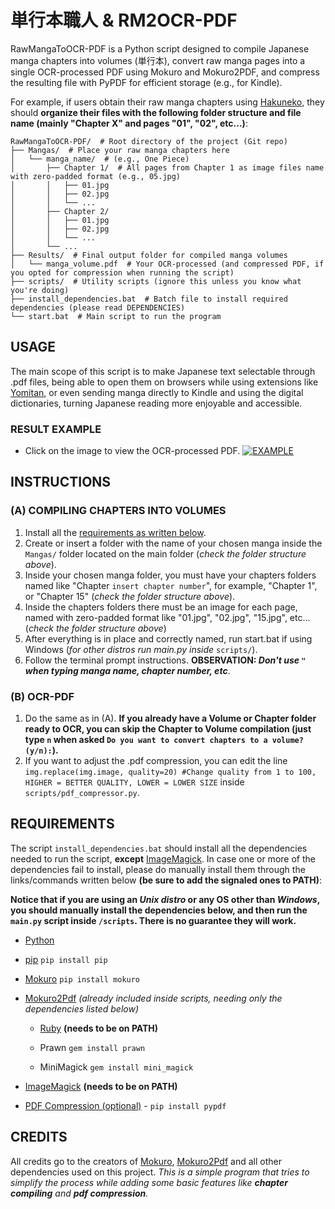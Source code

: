 # **単行本職人 & RM2OCR-PDF**

RawMangaToOCR-PDF is a Python script designed to compile Japanese manga chapters into volumes (単行本), convert raw manga pages into a single OCR-processed PDF using Mokuro and Mokuro2PDF, and compress the resulting file with PyPDF for efficient storage (e.g., for Kindle).

For example, if users obtain their raw manga chapters using [Hakuneko](https://github.com/manga-download/hakuneko), they should **organize their files with the following folder structure and file name (mainly "Chapter X" and pages "01", "02", etc...)**:

```
RawMangaToOCR-PDF/  # Root directory of the project (Git repo)
├── Mangas/  # Place your raw manga chapters here
│   └── manga_name/  # (e.g., One Piece)
│       ├── Chapter 1/  # All pages from Chapter 1 as image files name with zero-padded format (e.g., 05.jpg)
│       │   ├── 01.jpg
│       │   ├── 02.jpg
│       │   └── ...
│       ├── Chapter 2/
│       │   ├── 01.jpg
│       │   ├── 02.jpg
│       │   └── ...
│       └── ...
├── Results/  # Final output folder for compiled manga volumes
│   └── manga_volume.pdf  # Your OCR-processed (and compressed PDF, if you opted for compression when running the script)
├── scripts/  # Utility scripts (ignore this unless you know what you're doing)
├── install_dependencies.bat  # Batch file to install required dependencies (please read DEPENDENCIES)
└── start.bat  # Main script to run the program
```

## USAGE

The main scope of this script is to make Japanese text selectable through .pdf files, being able to open them on browsers while using extensions like [Yomitan](https://github.com/yomidevs/yomitan), or even sending manga directly to Kindle and using the digital dictionaries, turning Japanese reading more enjoyable and accessible.

### RESULT EXAMPLE
- Click on the image to view the OCR-processed PDF.
[![EXAMPLE](https://github.com/user-attachments/assets/e54a82ff-fc3e-439b-8ad1-ea420aba9e2b)](https://github.com/user-attachments/files/18268420/Example.-.Vol1to1.pdf)

## INSTRUCTIONS

### (A) COMPILING CHAPTERS INTO VOLUMES
1. Install all the [requirements as written below](#requirements).
2. Create or insert a folder with the name of your chosen manga inside the `Mangas/` folder located on the main folder (*check the folder structure above*).
3. Inside your chosen manga folder, you must have your chapters folders named like "Chapter `insert chapter number`", for example, "Chapter 1", or "Chapter 15" (*check the folder structure above*).
4. Inside the chapters folders there must be an image for each page, named with zero-padded format like "01.jpg", "02.jpg", "15.jpg", etc... (*check the folder structure above*)
5. After everything is in place and correctly named, run start.bat if using Windows (*for other distros run main.py inside* `scripts/`).
6. Follow the terminal prompt instructions. **OBSERVATION: *Don't use `"` when typing manga name, chapter number, etc***.
### (B) OCR-PDF
1. Do the same as in (A). **If you already have a Volume or Chapter folder ready to OCR, you can skip the Chapter to Volume compilation (just type `n` when asked `Do you want to convert chapters to a volume? (y/n):`).**
2. If you want to adjust the .pdf compression, you can edit the line `img.replace(img.image, quality=20) #Change quality from 1 to 100, HIGHER = BETTER QUALITY, LOWER = LOWER SIZE` inside `scripts/pdf_compressor.py`.

## REQUIREMENTS

The script `install_dependencies.bat` should install all the dependencies needed to run the script, **except** [ImageMagick](https://imagemagick.org/script/download.php). In case one or more of the dependencies fail to install, please do manually install them through the links/commands written below **(be sure to add the signaled ones to PATH)**:

**Notice that if you are using an *Unix distro* or any OS other than *Windows*, you should manually install the dependencies below, and then run the `main.py` script inside `/scripts`. There is no guarantee they will work.**

- [Python](https://www.python.org/downloads/)

- [pip](https://pypi.org/project/pip/) `pip install pip`

- [Mokuro](https://github.com/kha-white/mokuro) `pip install mokuro`

- [Mokuro2Pdf](https://github.com/Kartoffel0/Mokuro2Pdf) *(already included inside scripts, needing only the dependencies listed below)*

  - [Ruby](https://rubyinstaller.org/downloads/) **(needs to be on PATH)**

  - Prawn `gem install prawn`

  - MiniMagick `gem install mini_magick`

- [ImageMagick](https://imagemagick.org/script/download.php) **(needs to be on PATH)**

- [PDF Compression (optional)](https://pypdf.readthedocs.io/en/stable/user/file-size.html) - `pip install pypdf`

## CREDITS

All credits go to the creators of [Mokuro](https://github.com/kha-white/mokuro), [Mokuro2Pdf](https://github.com/Kartoffel0/Mokuro2Pdf) and all other dependencies used on this project. *This is a simple program that tries to simplify the process while adding some basic features like **chapter compiling** and **pdf compression**.*
